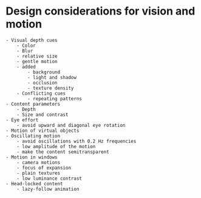 # Design considerations for vision and motion
	- Visual depth cues
		- Color
		- Blur
		- relative size
		- gentle motion
		- added
			- background
			- light and shadow
			- occlusion
			- texture density
		- Conflicting cues
			- repeating patterns
	- Content parameters
		- Depth
		- Size and contrast
	- Eye effort
		- avoid upward and diagonal eye rotation
	- Motion of virtual objects
	- Oscillating motion
		- avoid oscillations with 0.2 Hz frequencies
		- low amplitude of the motion
		- make the content semitransparent
	- Motion in windows
		- camera motions
		- focus of expansion
		- plain textures
		- low luminance contrast
	- Head-locked content
		- lazy-follow animation